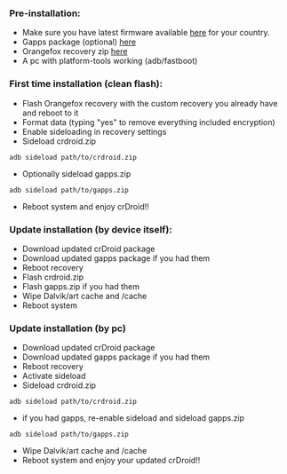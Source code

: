 ### Pre-installation:

* Make sure you have latest firmware available [here](https://xmfirmwareupdater.com/firmware/courbet/) for your country.
* Gapps package (optional) [here](https://sourceforge.net/projects/crdroid/files/gapps)
* Orangefox recovery zip [here](https://t.me/melo159roms/177)
* A pc with platform-tools working (adb/fastboot)

### First time installation (clean flash):

* Flash Orangefox recovery with the custom recovery you already have and reboot to it
* Format data (typing "yes" to remove everything included encryption)
* Enable sideloading in recovery settings
* Sideload crdroid.zip

```
adb sideload path/to/crdroid.zip
```
* Optionally sideload gapps.zip

```
adb sideload path/to/gapps.zip
```
* Reboot system and enjoy crDroid!!

### Update installation (by device itself):

* Download updated crDroid package
* Download updated gapps package if you had them
* Reboot recovery
* Flash crdroid.zip
* Flash gapps.zip if you had them
* Wipe Dalvik/art cache and /cache
* Reboot system

### Update installation (by pc)

* Download updated crDroid package
* Download updated gapps package if you had them
* Reboot recovery
* Activate sideload
* Sideload crdroid.zip

```
adb sideload path/to/crdroid.zip
```
* if you had gapps, re-enable sideload and sideload gapps.zip

```
adb sideload path/to/gapps.zip
```
* Wipe Dalvik/art cache and /cache
* Reboot system and enjoy your updated crDroid!!
